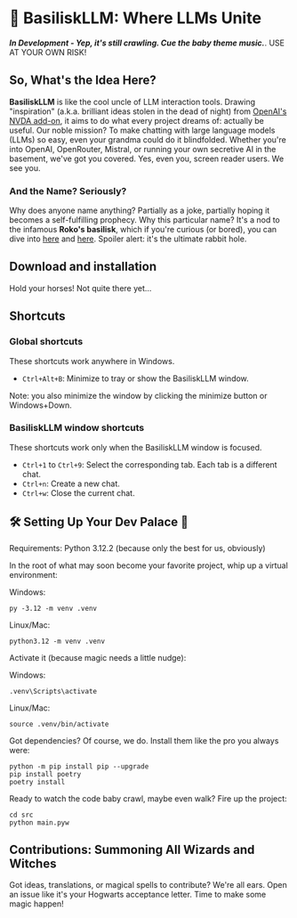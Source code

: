 # 🐍 BasiliskLLM: Where LLMs Unite

***In Development - Yep, it's still crawling. Cue the baby theme music.***. USE AT YOUR OWN RISK!

## So, What's the Idea Here?
**BasiliskLLM** is like the cool uncle of LLM interaction tools. Drawing "inspiration" (a.k.a. brilliant ideas stolen in the dead of night) from [OpenAI's NVDA add-on](https://github.com/aaclause/nvda-OpenAI/), it aims to do what every project dreams of: actually be useful. Our noble mission? To make chatting with large language models (LLMs) so easy, even your grandma could do it blindfolded. Whether you're into OpenAI, OpenRouter, Mistral, or running your own secretive AI in the basement, we've got you covered. Yes, even you, screen reader users. We see you.

### And the Name? Seriously?
Why does anyone name anything? Partially as a joke, partially hoping it becomes a self-fulfilling prophecy. Why this particular name? It's a nod to the infamous **Roko's basilisk**, which if you're curious (or bored), you can dive into [here](https://en.wikipedia.org/wiki/Roko%27s_basilisk) and [here](https://www.lesswrong.com/tag/rokos-basilisk). Spoiler alert: it's the ultimate rabbit hole.

## Download and installation
Hold your horses! Not quite there yet...

## Shortcuts

### Global shortcuts

These shortcuts work anywhere in Windows.

- `Ctrl+Alt+B`: Minimize to tray or show the BasiliskLLM window.

Note: you also minimize the window by clicking the minimize button or Windows+Down.

### BasiliskLLM window shortcuts

These shortcuts work only when the BasiliskLLM window is focused.

- `Ctrl+1` to `Ctrl+9`: Select the corresponding tab. Each tab is a different chat.
- `Ctrl+n`: Create a new chat.
- `Ctrl+w`: Close the current chat.

## 🛠 Setting Up Your Dev Palace 🏰

Requirements: Python 3.12.2 (because only the best for us, obviously)

In the root of what may soon become your favorite project, whip up a virtual environment:

Windows:
```
py -3.12 -m venv .venv
```

Linux/Mac:
```
python3.12 -m venv .venv
```

Activate it (because magic needs a little nudge):

Windows:
```
.venv\Scripts\activate
```

Linux/Mac:
```
source .venv/bin/activate
```

Got dependencies? Of course, we do. Install them like the pro you always were:

```
python -m pip install pip --upgrade
pip install poetry
poetry install
```

Ready to watch the code baby crawl, maybe even walk? Fire up the project:

```
cd src
python main.pyw
```

## Contributions: Summoning All Wizards and Witches

Got ideas, translations, or magical spells to contribute? We're all ears. Open an issue like it's your Hogwarts acceptance letter. Time to make some magic happen!
